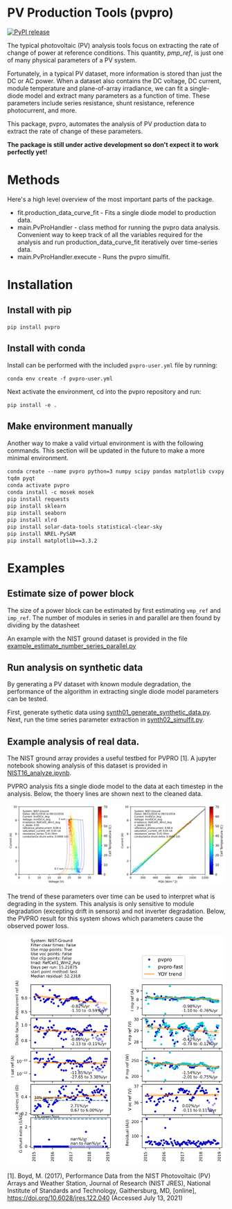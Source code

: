 # PV Production Tools (pvpro)

[![PyPI release](https://img.shields.io/pypi/v/pvpro.svg)](https://pypi.org/project/pvpro/)

The typical photovoltaic (PV) analysis tools focus on extracting the rate of change of power at reference conditions. This quantity, *pmp_ref*, is just one of many physical parameters of a PV system. 

Fortunately, in a typical PV dataset, more information is stored than just the DC or AC power. When a dataset also contains the DC voltage, DC current, module temperature and plane-of-array irradiance, we can fit a single-diode model and extract many parameters as a function of time. These parameters include series resistance, shunt resistance, reference photocurrent, and more.

This package, pvpro, automates the analysis of PV production data to extract the rate of change of these parameters. 

**The package is still under active development so don't expect it to work perfectly yet!**

# Methods

Here's a high level overview of the most important parts of the package.

- fit.production_data_curve_fit - Fits a single diode model to production data.
- main.PvProHandler - class method for running the pvpro data analysis. Convenient way to keep track of all the variables required for the analysis and run production_data_curve_fit iteratively over time-series data.
- main.PvProHandler.execute - Runs the pvpro simulfit.

# Installation

## Install with pip
```
pip install pvpro
```



## Install with conda

Install can be performed with the included `pvpro-user.yml` file by running:

```
conda env create -f pvpro-user.yml
```
Next activate the environment, cd into the pvpro repository and run:

```
pip install -e .
```
## Make environment manually
Another way to make a valid virtual environment is with the following commands. This section will be updated in the future to make a more minimal environment.

```
conda create --name pvpro python=3 numpy scipy pandas matplotlib cvxpy tqdm pyqt
conda activate pvpro
conda install -c mosek mosek
pip install requests
pip install sklearn
pip install seaborn
pip install xlrd
pip install solar-data-tools statistical-clear-sky
pip install NREL-PySAM
pip install matplotlib==3.3.2
```

# Examples

## Estimate size of power block
The size of a power block can be estimated by first estimating `vmp_ref` and `imp_ref`. The number of modules in series in and parallel are then found by dividing by the datasheet  

An example with the NIST ground dataset is provided in the file [example_estimate_number_series_parallel.py](examples/example_estimate_number_series_parallel.py)

## Run analysis on synthetic data

By generating a PV dataset with known module degradation, the performance of the algorithm in extracting single diode model parameters can be tested.

First, generate sythetic data using [synth01_generate_synthetic_data.py](examples/synth01_generate_synthetic_data.py). Next, run the time series parameter extraction in [synth02_simulfit.py](examples/synth02_simulfit.py).

## Example analysis of real data.

The NIST ground array provides a useful testbed for PVPRO [1]. A jupyter notebook showing analysis of this dataset is provided in [NIST16_analyze.ipynb](examples/NIST16_analyze.ipynb). 

PVPRO analysis fits a single diode model to the data at each timestep in the analysis. Below, the thoery lines are shown next to the cleaned data.

![Image of PVPRO fit result](https://github.com/DuraMAT/pvpro/blob/master/doc/img/nist-ground-fit-result.png)

The trend of these parameters over time can be used to interpret what is degrading in the system. This analysis is only sensitive to module degradation (excepting drift in sensors) and not inverter degradation. Below, the PVPRO result for this system shows which parameters cause the observed power loss.

![Image of PVPRO parameter trend](https://github.com/DuraMAT/pvpro/blob/master/doc/img/nist-ground-parameter-trend.png)






[1]. Boyd, M. (2017), Performance Data from the NIST Photovoltaic (PV) Arrays and Weather Station, Journal of Research (NIST JRES), National Institute of Standards and Technology, Gaithersburg, MD, [online], https://doi.org/10.6028/jres.122.040 (Accessed July 13, 2021)

